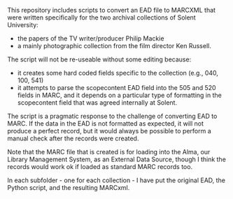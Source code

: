 This repository includes scripts to convert an EAD file to MARCXML that were written specifically for the two archival collections of Solent University:
- the papers of the TV writer/producer Philip Mackie
- a mainly photographic collection from the film director Ken Russell.

The script will not be re-useable without some editing because:
- it creates some hard coded fields specific to the collection (e.g., 040, 100, 541)
- it attempts to parse the scopecontent EAD field into the 505 and 520 fields in MARC, and it depends on a particular type of formatting in the scopecontent field that was agreed internally at Solent.

The script is a pragmatic response to the challenge of converting EAD to MARC. If the data in the EAD is not formatted as expected, it will not produce a perfect record, but it would always be possible to perform a manual check after the records were created.

Note that the MARC file that is created is for loading into the Alma, our Library Management System, as an External Data Source, though I think the records would work ok if loaded as standard MARC records too.

In each subfolder - one for each collection - I have put the original EAD, the Python script, and the resulting MARCxml.
